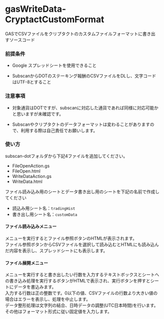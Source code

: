 # gasWriteData-CryptactCustomFormat
GASでCSVファイルをクリプタクトのカスタムファイルフォーマットに書き出すソースコード

### 前提条件
* Google スプレッドシートを使用できること

* SubscanからDOTのステーキング報酬のCSVファイルをDLし、文字コードはUTF-8とすること

### 注意事項
* 対象通貨はDOTですが、subscanに対応した通貨であれば同様に対応可能かと思いますが未確認です。

* Subscanやクリプタクトのデータフォーマットは変わることがありますので、利用する際は自己責任でお願いします。

### 使い方
subscan-dotフォルダから下記4ファイルを追加してください。
* FileOpenAction.gs
* FileOpen.html
* WriteDataAction.gs
* WriteData.html

ファイル読み込み用のシートとデータ書き出し用のシートを下記の名前で作成してください
* 読込み用シート名：`tradingHist`
* 書き出し用シート名：`customData`


#### ファイル読み込みメニュー

メニューを実行するとファイル参照ボタンのHTMLが表示されます。  
ファイル参照ボタンからCSVファイルを選択して読み込むとHTMLにも読み込んだ内容を表示し、スプレッドシートにも表示します。

#### ファイル展開メニュー

メニューを実行すると書き出したい行数を入力するテキストボックスとシートへの書き込み処理を実行するボタンがHTMLで表示され、実行ボタンを押すとシートにデータを書込みます。  
入力する行数は正の整数です。0以下の値、CSVファイルの行数より大きい値の場合はエラーを表示し、処理を中止します。  
データ整形処理は文字列の結合、日時データの調整(UTC日本時間)を行います。  
その他はフォーマット形式に従い固定値を入力します。